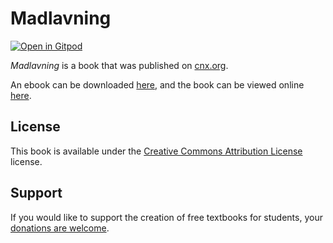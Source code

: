 # Madlavning

[![Open in Gitpod](https://gitpod.io/button/open-in-gitpod.svg)](https://gitpod.io/from-referrer/)

_Madlavning_ is a book that was published on [cnx.org](https://cnx.org/).

An ebook can be downloaded [here](https://github.com/cnx-user-books/cnxbook-madlavning/releases/latest), and the book can be viewed online [here](https://github.com/cnx-user-books/cnxbook-madlavning/releases/latest).

## License
This book is available under the [Creative Commons Attribution License](./LICENSE) license.

## Support
If you would like to support the creation of free textbooks for students, your [donations are welcome](https://riceconnect.rice.edu/donation/support-openstax-banner).
